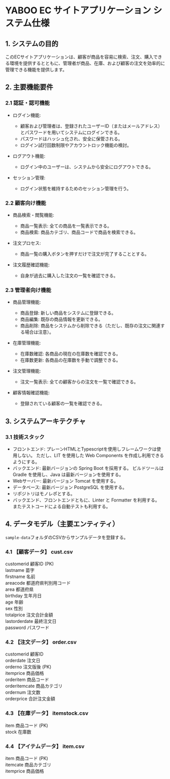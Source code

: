 # YABOO EC サイトアプリケーション システム仕様

## 1. システムの目的
このECサイトアプリケーションは、顧客が商品を容易に検索、注文、購入できる環境を提供するとともに、管理者が商品、在庫、および顧客の注文を効率的に管理できる機能を提供します。

## 2. 主要機能要件
### 2.1 認証・認可機能
* ログイン機能:  
  - 顧客および管理者は、登録されたユーザーID（またはメールアドレス）とパスワードを用いてシステムにログインできる。  
  - パスワードはハッシュ化され、安全に保管される。  
  - ログイン試行回数制限やアカウントロック機能の検討。  

* ログアウト機能:  
  - ログイン中のユーザーは、システムから安全にログアウトできる。  

* セッション管理:  
  - ログイン状態を維持するためのセッション管理を行う。  

### 2.2 顧客向け機能
* 商品検索・閲覧機能:
  - 商品一覧表示: 全ての商品を一覧表示できる。  
  - 商品検索: 商品カテゴリ、商品コードで商品を検索できる。  

* 注文プロセス:  
  - 商品一覧の購入ボタンを押すだけで注文が完了することとする。  

* 注文履歴確認機能:
  - 自身が過去に購入した注文の一覧を確認できる。  

### 2.3 管理者向け機能
* 商品管理機能:  
  - 商品登録: 新しい商品をシステムに登録できる。
  - 商品編集: 既存の商品情報を更新できる。
  - 商品削除: 商品をシステムから削除できる（ただし、既存の注文に関連する場合は注意）。

* 在庫管理機能:  
  - 在庫数確認: 各商品の現在の在庫数を確認できる。
  - 在庫数更新: 各商品の在庫数を手動で調整できる。

* 注文管理機能:
  - 注文一覧表示: 全ての顧客からの注文を一覧で確認できる。

* 顧客情報確認機能:  
  - 登録されている顧客の一覧を確認できる。

## 3. システムアーキテクチャ
### 3.1 技術スタック
* フロントエンド: プレーンHTMLとTypescriptを使用しフレームワークは使用しない。
  ただし、LIT を使用した Web Components を作成し利用できるようにする。  
* バックエンド: 最新バージョンの Spring Boot を採用する。 
  ビルドツールは Gradle を使用し、Java は最新バージョンを使用する。 
* Webサーバー: 最新バージョン Tomcat を使用する。
* データベース: 最新バージョン PostgreSQL を使用する。
* リポジトリはモノレポとする。
* バックエンド、フロントエンドともに、Linter と Formatter を利用する。  
  またテストコードによる自動テストも利用する。  


## 4. データモデル（主要エンティティ）  
`sample-data`フォルダのCSVからサンプルデータを登録する。  

### 4.1 【顧客データ】 cust.csv
customerid 顧客ID (PK)  
lastname 苗字  
firstname 名前  
areacode 都道府県判別用コード  
area 都道府県  
birthday 生年月日  
age 年齢  
sex 性別  
totalprice 注文合計金額  
lastorderdate 最終注文日  
password パスワード  

### 4.2 【注文データ】 order.csv
customerid 顧客ID  
orderdate 注文日  
orderno 注文版後 (PK)  
itemprice 商品価格  
orderitem 商品コード  
orderitemcate 商品カテゴリ  
ordernum 注文数  
orderprice 合計注文金額  

### 4.3 【在庫データ】 itemstock.csv  
item 商品コード (PK)  
stock 在庫数  

### 4.4 【アイテムデータ】 item.csv
item 商品コード (PK)  
itemcate 商品カテゴリ  
itemprice 商品価格  
